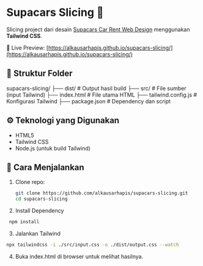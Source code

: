 # Supacars Slicing 🚗

Slicing project dari desain [Supacars Car Rent Web Design](https://shaynakit.com/details/supacars-car-rent-web-design) menggunakan **Tailwind CSS**.

🔗 Live Preview: [https://alkausarhapis.github.io/supacars-slicing/](https://alkausarhapis.github.io/supacars-slicing/)

## 📁 Struktur Folder
supacars-slicing/
├── dist/ # Output hasil build
├── src/ # File sumber (input Tailwind)
├── index.html # File utama HTML
├── tailwind.config.js # Konfigurasi Tailwind
├── package.json # Dependency dan script

## ⚙️ Teknologi yang Digunakan
- HTML5
- Tailwind CSS
- Node.js (untuk build Tailwind)

## 🚀 Cara Menjalankan

1. Clone repo:
   ```bash
   git clone https://github.com/alkausarhapis/supacars-slicing.git
   cd supacars-slicing

2. Install Dependency
  ```bash
   npm install
  ```
3. Jalankan Tailwind
```bash
npx tailwindcss -i ./src/input.css -o ./dist/output.css --watch
```
4. Buka index.html di browser untuk melihat hasilnya.

